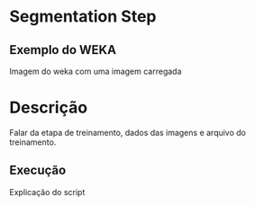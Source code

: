 # Segmentation Step


## Exemplo do WEKA

Imagem do weka com uma imagem carregada

# Descrição

Falar da etapa de treinamento, dados das imagens e arquivo do treinamento.


## Execução

Explicação do script
